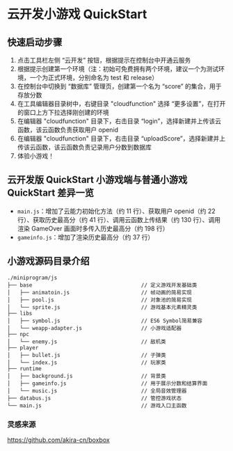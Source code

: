 # 云开发小游戏 QuickStart

## 快速启动步骤

1. 点击工具栏左侧 “云开发” 按钮，根据提示在控制台中开通云服务
2. 根据提示创建第一个环境（注：初始可免费拥有两个环境，建议一个为测试环境，一个为正式环境，分别命名为 test 和 release）
3. 在控制台中切换到 “数据库” 管理页，创建第一个名为 “score” 的集合，用于存放分数
4. 在工具编辑器目录树中，右键目录 "cloudfunction" 选择 “更多设置”，在打开的窗口上方下拉选择刚创建的环境
5. 在编辑器 "cloudfunction" 目录下，右击目录 “login”，选择新建并上传该云函数，该云函数负责获取用户 openid
6. 在编辑器 "cloudfunction" 目录下，右击目录 “uploadScore”，选择新建并上传该云函数，该云函数负责记录用户分数到数据库
7. 体验小游戏！

## 云开发版 QuickStart 小游戏端与普通小游戏 QuickStart 差异一览

- `main.js`：增加了云能力初始化方法（约 11 行）、获取用户 openid（约 22 行）、获取历史最高分（约 41 行）、调用云函数上传结果（约 130 行）、调用渲染 GameOver 画面时多传入历史最高分（约 198 行）
- `gameinfo.js`：增加了渲染历史最高分（约 37 行）


## 小游戏源码目录介绍

```
./miniprogram/js
├── base                                   // 定义游戏开发基础类
│   ├── animatoin.js                       // 帧动画的简易实现
│   ├── pool.js                            // 对象池的简易实现
│   └── sprite.js                          // 游戏基本元素精灵类
├── libs
│   ├── symbol.js                          // ES6 Symbol简易兼容
│   └── weapp-adapter.js                   // 小游戏适配器
├── npc
│   └── enemy.js                           // 敌机类
├── player
│   ├── bullet.js                          // 子弹类
│   └── index.js                           // 玩家类
├── runtime
│   ├── background.js                      // 背景类
│   ├── gameinfo.js                        // 用于展示分数和结算界面
│   └── music.js                           // 全局音效管理器
├── databus.js                             // 管控游戏状态
└── main.js                                // 游戏入口主函数

```




### 灵感来源


https://github.com/akira-cn/boxbox
